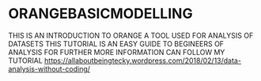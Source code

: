 # ORANGEBASICMODELLING
THIS IS AN INTRODUCTION TO ORANGE A TOOL USED FOR ANALYSIS OF DATASETS THIS TUTORIAL IS AN EASY GUIDE TO BEGINEERS OF ANALYSIS FOR FURTHER MORE 
INFORMATION CAN FOLLOW MY TUTORIAL https://allaboutbeingtecky.wordpress.com/2018/02/13/data-analysis-without-coding/
